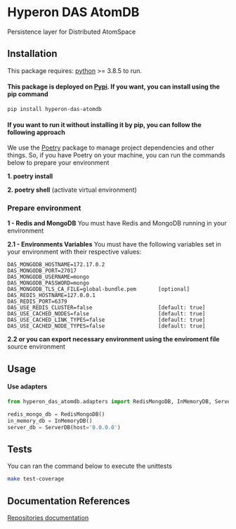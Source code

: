# Hyperon DAS AtomDB

Persistence layer for Distributed AtomSpace

## Installation

This package requires:
[python](https://www.python.org/) >= 3.8.5 to run.

#### This package is deployed on [Pypi](https://pypi.org/project/hyperon-das/). If you want, you can install using the pip command

```
pip install hyperon-das-atomdb
```

#### If you want to run it without installing it by pip, you can follow the following approach

We use the [Poetry](https://python-poetry.org/) package to manage project dependencies and other things. So, if you have Poetry on your machine, you can run the commands below to prepare your environment

**1. poetry install**

**2. poetry shell** (activate virtual environment)

### Prepare environment

**1 - Redis and MongoDB**
You must have Redis and MongoDB running in your environment

**2.1 - Environments Variables**
You must have the following variables set in your environment with their respective values:

```
DAS_MONGODB_HOSTNAME=172.17.0.2
DAS_MONGODB_PORT=27017
DAS_MONGODB_USERNAME=mongo
DAS_MONGODB_PASSWORD=mongo
DAS_MONGODB_TLS_CA_FILE=global-bundle.pem       [optional]
DAS_REDIS_HOSTNAME=127.0.0.1
DAS_REDIS_PORT=6379
DAS_USE_REDIS_CLUSTER=false                     [default: true]
DAS_USE_CACHED_NODES=false                      [default: true]
DAS_USE_CACHED_LINK_TYPES=false                 [default: true]
DAS_USE_CACHED_NODE_TYPES=false                 [default: true]
```

**2.2 or you can export necessary environment using the enviroment file**
source environment

## Usage

#### Use adapters

```python
from hyperon_das_atomdb.adapters import RedisMongoDB, InMemoryDB, ServerDB

redis_mongo_db = RedisMongoDB()
in_memory_db = InMemoryDB()
server_db = ServerDB(host='0.0.0.0')
```

## Tests

You can ran the command below to execute the unittests

```bash
make test-coverage
```

## Documentation References

[Repositories documentation](https://docs.google.com/document/d/1njmP_oXw_0FLwoXY5ttGBMFGV2n60-ugAltWIuoQO10/)
